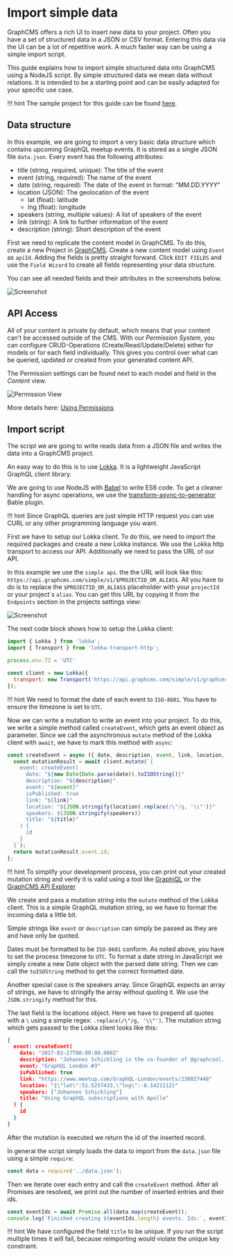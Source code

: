# Import simple data

GraphCMS offers a rich UI to insert new data to your project. Often you have a set of structured data in a JSON or CSV format. Entering this data via the UI can be a lot of repetitive work. A much faster way can be using a simple import script.

This guide explains how to import simple structured data into GraphCMS using a NodeJS script. By simple structured data we mean data without relations. It is intended to be a starting point and can be easily adapted for your specific use case.

!!! hint
    The sample project for this guide can be found [here](https://github.com/GraphCMS/example_02_simple_data_import).

## Data structure

In this example, we are going to import a very basic data structure which contains upcoming GraphQL meetup events. It is stored as a single JSON file `data.json`. Every event has the following attributes:

- title (string, required, unique): The title of the event
- event (string, required): The name of the event
- date (string, required): The date of the event in format: "MM.DD.YYYY"
- location (JSON): The geolocation of the event
    - lat (float): latitude
    - lng (float): longitude
- speakers (string, multiple values): A list of speakers of the event
- link (string): A link to further information of the event
- description (string): Short description of the event

First we need to replicate the content model in GraphCMS. To do this, create a new Project in [GraphCMS](https://app.graphcms.com). Create a new content model using `Event` as `apiId`. Adding the fields is pretty straight forward. Click `EDIT FIELDS` and use the `Field Wizard` to create all fields representing your data structure.

You can see all needed fields and their attributes in the screenshots below.

![Screenshot](../img/guides/simple_import_fields.png)

## API Access

All of your content is private by default, which means that your content can't be accessed outside of the CMS. With our *Permission System*, you can configure CRUD-Operations (Create/Read/Update/Delete) either for models or for each field individually. This gives you control over what can be queried, updated or created from your generated content API.

The Permission settings can be found next to each model and field in the *Content* view.

![Permission View](../img/guides/permission_view.png)

More details here: [Using Permissions](/Concepts/#using-permissions)

## Import script

The script we are going to write reads data from a JSON file and writes the data into a GraphCMS project.

An easy way to do this is to use [Lokka](https://github.com/kadirahq/lokka). It is a lightweight JavaScript GraphQL client library.

We are going to use NodeJS with [Babel](https://babeljs.io) to write ES6 code. To get a cleaner handling for async operations, we use the [transform-async-to-generator](https://babeljs.io/docs/plugins/transform-async-to-generator) Bable plugin.

!!! hint
    Since GraphQL queries are just simple HTTP request you can use CURL or any other programming language you want.


First we have to setup our Lokka client. To do this, we need to import the required packages and create a new Lokka instance. We use the Lokka http transport to access our API. Additionally we need to pass the URL of our API.

In this example we use the `simple api`. the the URL will look like this: `https://api.graphcms.com/simple/v1/$PROJECTID_OR_ALIAS$`. All you have to do is to replace the `$PROJECTID_OR_ALIAS$` placeholder with your `projectId` or your project´s `alias`.
You can get this URL by copying it from the `Endpoints` section in the projects settings view:

![Screenshot](../img/guides/simple_import_endpoints.png)

The next code block shows how to setup the Lokka client:

```js
import { Lokka } from 'lokka';
import { Transport } from 'lokka-transport-http';

process.env.TZ = 'UTC'

const client = new Lokka({
  transport: new Transport('https://api.graphcms.com/simple/v1/graphcmsexample02'),
});
```

!!! hint
    We need to format the date of each event to `ISO-8601`. You have to ensure the timezone is set to `UTC`.


Now we can write a mutation to write an event into your project. To do this, we write a simple method called `createEvent`, which gets an event object as parameter. Since we call the asynchronous `mutate` method of the Lokka client with `await`, we have to mark this method with `async`:

```js
const createEvent = async ({ date, description, event, link, location, speakers, title }) => {
  const mutationResult = await client.mutate(`{
    event: createEvent(
      date: "${new Date(Date.parse(date)).toISOString()}"
      description: "${description}"
      event: "${event}"
      isPublished: true
      link: "${link}"
      location: "${JSON.stringify(location).replace(/\"/g, '\\"')}"
      speakers: ${JSON.stringify(speakers)}
      title: "${title}"
    ) {
      id
    }
  }`);
  return mutationResult.event.id;
};
```

!!! hint
    To simplify your development process, you can print out your created mutation string and verify it is valid using a tool like [GraphiQL](https://github.com/graphql/graphiql) or the [GraphCMS API Explorer](/Getting_Started/#exploring-the-content-api)

We create and pass a mutation string into the `mutate` method of the Lokka client. This is a simple GraphQL mutation string, so we have to format the incoming data a little bit.

Simple strings like `event` or `description` can simply be passed as they are and have only be quoted.

Dates must be formatted to be `ISO-8601` conform. As noted above, you have to set the process timezone to `UTC`. To format a date string in JavaScript we simply create a new Date object with the parsed date string. Then we can call the `toISOString` method to get the correct formatted date.

Another special case is the speakers array. Since GraphQL expects an array of strings, we have to stringify the array without quoting it. We use the `JSON.stringify` method for this.

The last field is the locations object. Here we have to prepend all quotes with a `\` using a simple regex: `.replace(/\"/g, '\\"')`.
The mutation string which gets passed to the Lokka client looks like this:

```json
{
  event: createEvent(
    date: "2017-03-27T00:00:00.000Z"
    description: "Johannes Schickling is the co-founder of @graphcool. Graduated from Entrepreneur First 15/16. His personality type is ENTJ. He is also a tuts+ author and passionate about open source, algorithms, math and technology."
    event: "GraphQL London #3"
    isPublished: true
    link: "https://www.meetup.com/GraphQL-London/events/238027448"
    location: "{\"lat\":51.5257433,\"lng\":-0.1421112}"
    speakers: ["Johannes Schickling"]
    title: "Using GraphQL subscriptions with Apollo"
  ) {
    id
  }
}
```

After the mutation is executed we return the id of the inserted record.

In general the script simply loads the data to import from the `data.json` file using a simple `require`:

```js
const data = require('../data.json');
```

Then we iterate over each entry and call the `createEvent` method. After all Promises are resolved, we print out the number of inserted entries and their ids.

```js
const eventIds = await Promise.all(data.map(createEvent));
console.log(`Finished creating ${eventIds.length} events. Ids:`, eventIds);
```


!!! hint
    We have configured the field `title` to be unique. If you run the script multiple times it will fail, because reimporting would violate the unique key constraint.
